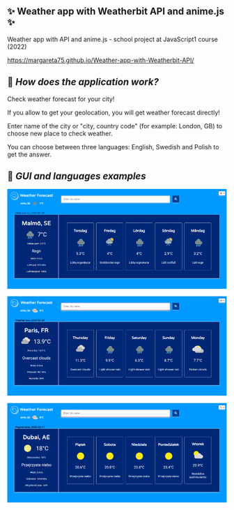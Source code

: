 ## ✨ Weather app with Weatherbit API and anime.js ✨
Weather app with API and anime.js - school project at JavaScript1 course (2022)

https://margareta75.github.io/Weather-app-with-Weatherbit-API/

## :pushpin: _How does the application work?_

Check weather forecast for your city!

If you allow to get your geolocation, you will get weather forecast directly!

Enter name of the city or "city, country code" (for example: London, GB) to choose new place to check weather.

You can choose between three languages: English, Swedish and Polish to get the answer.

## :pushpin: _GUI and languages examples_

![Weather app Swedish ex](/img/weather_app_se.png)

![Weather app English ex](/img/weather_app_en.png)

![Weather app Polish ex](/img/weather_app_pl.png)







